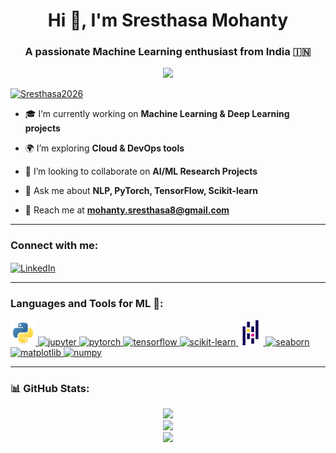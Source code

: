 <h1 align="center">Hi 👋, I'm Sresthasa Mohanty</h1>
<h3 align="center">A passionate Machine Learning enthusiast from India 🇮🇳</h3>

<p align="center">
  <img src="https://cdn.dribbble.com/users/1162077/screenshots/3848914/programmer.gif" width="300" />
</p>

<p align="left">
  <a href="https://github.com/ryo-ma/github-profile-trophy">
    <img src="https://github-profile-trophy.vercel.app/?username=Sresthasa2026" alt="Sresthasa2026" />
  </a>
</p>

- 🎓 I’m currently working on **Machine Learning & Deep Learning projects**

- 🌍 I’m exploring **Cloud & DevOps tools**

- 🙋 I’m looking to collaborate on **AI/ML Research Projects**

- 🧠 Ask me about **NLP, PyTorch, TensorFlow, Scikit-learn**

- 📧 Reach me at **mohanty.sresthasa8@gmail.com**

---

<h3 align="left">Connect with me:</h3>
<p align="left">
  <a href="https://www.linkedin.com/in/sresthasa-mohanty-383311276/" target="blank">
    <img align="center" src="https://raw.githubusercontent.com/rahuldkjain/github-profile-readme-generator/master/src/images/icons/Social/linked-in-alt.svg" alt="LinkedIn" height="30" width="40" />
  </a>
</p>

---

<h3 align="left">Languages and Tools for ML 🧐:</h3>
<p align="left">
  <a href="https://www.python.org" target="_blank"> <img src="https://raw.githubusercontent.com/devicons/devicon/master/icons/python/python-original.svg" alt="python" width="40" height="40"/> </a>
  <a href="https://jupyter.org/" target="_blank"> <img src="https://upload.wikimedia.org/wikipedia/commons/3/38/Jupyter_logo.svg" alt="jupyter" width="40" height="40"/> </a>
  <a href="https://pytorch.org/" target="_blank"> <img src="https://www.vectorlogo.zone/logos/pytorch/pytorch-icon.svg" alt="pytorch" width="40" height="40"/> </a>
  <a href="https://www.tensorflow.org/" target="_blank"> <img src="https://www.vectorlogo.zone/logos/tensorflow/tensorflow-icon.svg" alt="tensorflow" width="40" height="40"/> </a>
  <a href="https://scikit-learn.org/" target="_blank"> <img src="https://upload.wikimedia.org/wikipedia/commons/0/05/Scikit_learn_logo_small.svg" alt="scikit-learn" width="40" height="40"/> </a>
  <a href="https://pandas.pydata.org/" target="_blank"> <img src="https://raw.githubusercontent.com/devicons/devicon/master/icons/pandas/pandas-original.svg" alt="pandas" width="40" height="40"/> </a>
  <a href="https://seaborn.pydata.org/" target="_blank"> <img src="https://seaborn.pydata.org/_images/logo-mark-lightbg.svg" alt="seaborn" width="40" height="40"/> </a>
  <a href="https://matplotlib.org/" target="_blank"> <img src="https://upload.wikimedia.org/wikipedia/commons/8/84/Matplotlib_icon.svg" alt="matplotlib" width="40" height="40"/> </a>
  <a href="https://numpy.org/" target="_blank"> <img src="https://upload.wikimedia.org/wikipedia/commons/3/31/NumPy_logo_2020.svg" alt="numpy" width="40" height="40"/> </a>
</p>

---

<h3 align="left">📊 GitHub Stats:</h3>
<p align="center">
  <img src="https://github-readme-stats.vercel.app/api?username=Sresthasa2026&show_icons=true&theme=tokyonight" />
  <br>
  <img src="https://github-readme-stats.vercel.app/api/top-langs/?username=Sresthasa2026&layout=compact&theme=tokyonight" />
  <br>
  <img src="https://github-readme-streak-stats.herokuapp.com?user=Sresthasa2026&theme=tokyonight" />
</p>
